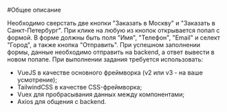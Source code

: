 #Общее описание

Необходимо сверстать две кнопки "Заказать в Москву" и "Заказать в Санкт-Петербург". При клике на
любую из кнопок открывается попап с формой. В форме должны быть поля "Имя", "Телефон", "Email" и
селект "Город", а также кнопка "Отправить". При успешном заполнении формы, данные необходимо
отправить на backend, а ответ вывести в новом попапе.
При выполнении задания требуется использовать:
 - VueJS в качестве основного фреймворка (v2 или v3 - на ваше усмотрение);
 - TailwindCSS в качестве CSS-фреймворка;
 - Vuex для пробрасывания данных между компонентами;
 - Axios для общения с backend.
